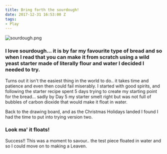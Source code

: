 ```yaml
---
title: Bring forth the sourdough!
date: 2017-12-31 16:53:00 Z
tags:
- Play
---
```


![sourdough.png](/uploads/sourdough.png)
### I love sourdough... it is by far my favourite type of bread and so when I read that you can make it from scratch using a wild yeast starter made of literally flour and water I decided I needed to try.

Turns out it isn't the easiest thing in the world to do.. it takes time and patience and even then could fail miserably. I started with good spirits, and following the starter recipe spent 5 days trying to create my starting point for the bread... sadly by Day 5 my starter smelt right but was not full of bubbles of carbon dioxide that would make it float in water.

Back to the drawing board, and as the Christmas Holidays landed I found I had the time to put into trying version two.

### Look ma' it floats!

Success!! This was a moment to savour.. the test piece floated in water and so I could move on to making a Leaven.